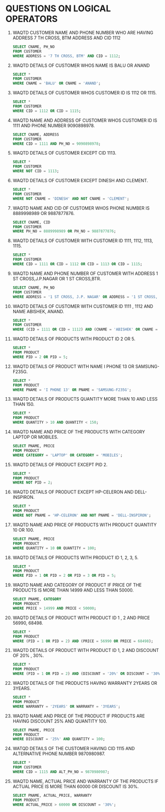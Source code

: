 
# QUESTIONS ON LOGICAL OPERATORS
1. WAQTD CUSTOMER NAME AND PHONE NUMBER WHO ARE HAVING ADDRESS 7 TH CROSS, BTM ADDRESS AND CID 1112
   ```sql
   SELECT CNAME, PH_NO
   FROM CUSTOMER
   WHERE ADDRESS = '7 TH CROSS, BTM' AND CID = 1112;
   ```

2. WAQTD DETAILS OF CUSTOMER WHOS NAME IS BALU OR ANAND
   ```sql
   SELECT *
   FROM CUSTOMER
   WHERE CNAME = 'BALU' OR CNAME = 'ANAND';
   ```

3. WAQTD DETAILS OF CUSTOMER WHOS CUSTOMER ID IS 1112 OR 1115.
   ```sql
   SELECT *
   FROM CUSTOMER
   WHERE CID = 1112 OR CID = 1115;
   ```

4. WAQTD NAME AND ADDRESS OF CUSTOMER WHOS CUSTOMER ID IS 1111 AND PHONE NUMBER 9090898978.
   ```sql
   SELECT CNAME, ADDRESS
   FROM CUSTOMER
   WHERE CID = 1111 AND PH_NO = 9090898978;
   ```

5. WAQTD DETAILS OF CUSTOMER EXCEPT CID 1113.
   ```sql
   SELECT *
   FROM CUSTOMER
   WHERE NOT CID = 1113;
   ```

6. WAQTD DETAILS OF CUSTOMER EXCEPT DINESH AND CLEMENT.
   ```sql
   SELECT *
   FROM CUSTOMER
   WHERE NOT CNAME = 'DINESH' AND NOT CNAME = 'CLEMENT';
   ```

7. WAQTD NAME AND CID OF CUSTOMER WHOS PHONE NUMBER IS 8889998989 OR 9887877876.
   ```sql
   SELECT CNAME, CID
   FROM CUSTOMER
   WHERE PH_NO = 8889998989 OR PH_NO = 9887877876;
   ```

8. WAQTD DETAILS OF CUSTOMER WITH CUSTOMER ID 1111, 1112, 1113, 1115.
   ```sql
   SELECT *
   FROM CUSTOMER
   WHERE CID = 1111 OR CID = 1112 OR CID = 1113 OR CID = 1115;
   ```

9. WAQTD NAME AND PHONE NUMBER OF CUSTOMER WITH ADDRESS 1 ST CROSS,J.P.NAGAR OR 1 ST CROSS,BTR.
   ```sql
   SELECT CNAME, PH_NO
   FROM CUSTOMER
   WHERE ADDRESS = '1 ST CROSS, J.P. NAGAR' OR ADDRESS = '1 ST CROSS, BTR';
   ```

10. WAQTD DETAILS OF CUSTOMER WITH CUSTOMER ID 1111 , 1112 AND NAME ABISHEK, ANAND.
    ```sql
    SELECT *
    FROM CUSTOMER
    WHERE (CID = 1111 OR CID = 1112) AND (CNAME = 'ABISHEK' OR CNAME = 'ANAND');
    ```

11. WAQTD DETAILS OF PRODUCTS WITH PRODUCT ID 2 OR 5.
    ```sql
    SELECT *
    FROM PRODUCT
    WHERE PID = 2 OR PID = 5;
    ```

12. WAQTD DETAILS OF PRODUCT WITH NAME I PHONE 13 OR SAMSUNG-F235G.
    ```sql
    SELECT *
    FROM PRODUCT
    WHERE PNAME = 'I PHONE 13' OR PNAME = 'SAMSUNG-F235G';
    ```

13. WAQTD DETAILS OF PRODUCTS QUANTITY MORE THAN 10 AND LESS THAN 150.
    ```sql
    SELECT *
    FROM PRODUCT
    WHERE QUANTITY > 10 AND QUANTITY < 150;
    ```

14. WAQTD NAME AND PRICE OF THE PRODUCTS WITH CATEGORY LAPTOP OR MOBILES.
    ```sql
    SELECT PNAME, PRICE
    FROM PRODUCT
    WHERE CATEGORY = 'LAPTOP' OR CATEGORY = 'MOBILES';
    ```

15. WAQTD DETAILS OF PRODUCT EXCEPT PID 2.
    ```sql
    SELECT *
    FROM PRODUCT
    WHERE NOT PID = 2;
    ```

16. WAQTD DETAILS OF PRODUCT EXCEPT HP-CELERON AND DELL-INSPIRON.
    ```sql
    SELECT *
    FROM PRODUCT
    WHERE NOT PNAME = 'HP-CELERON' AND NOT PNAME = 'DELL-INSPIRON';
    ```

17. WAQTD NAME AND PRICE OF PRODUCTS WITH PRODUCT QUANTITY 10 OR 100.
    ```sql
    SELECT PNAME, PRICE
    FROM PRODUCT
    WHERE QUANTITY = 10 OR QUANTITY = 100;
    ```

18. WAQTD DETAILS OF PRODUCTS WITH PRODUCT ID 1, 2, 3, 5.
    ```sql
    SELECT *
    FROM PRODUCT
    WHERE PID = 1 OR PID = 2 OR PID = 3 OR PID = 5;
    ```

19. WAQTD NAME AND CATEGORY OF PRODUCT IF PRICE OF THE PRODUCTS IS MORE THAN 14999 AND LESS THAN 50000.
    ```sql
    SELECT PNAME, CATEGORY
    FROM PRODUCT
    WHERE PRICE > 14999 AND PRICE < 50000;
    ```

20. WAQTD DETAILS OF PRODUCT WITH PRODUCT ID 1 , 2 AND PRICE 56990, 68498.
    ```sql
    SELECT *
    FROM PRODUCT
    WHERE (PID = 1 OR PID = 2) AND (PRICE = 56990 OR PRICE = 68498);
    ```

21. WAQTD DETAILS OF PRODUCT WITH PRODUCT ID 1, 2 AND DISCOUNT OF 20% , 30%.
    ```sql
    SELECT *
    FROM PRODUCT
    WHERE (PID = 1 OR PID = 2) AND (DISCOUNT = '20%' OR DISCOUNT = '30%');
    ```

22. WAQTD DETAILS OF THE PRODUCTS HAVING WARRANTY 2YEARS OR 3YEARS.
    ```sql
    SELECT *
    FROM PRODUCT
    WHERE WARRANTY = '2YEARS' OR WARRANTY = '3YEARS';
    ```

23. WAQTD NAME AND PRICE OF THE PRODUCT IF PRODUCTS ARE HAVING DISCOUNT 25% AND QUANTITY 100.
    ```sql
    SELECT PNAME, PRICE
    FROM PRODUCT
    WHERE DISCOUNT = '25%' AND QUANTITY = 100;
    ```

24. WATQD DETAILS OF THE CUSTOMER HAVING CID 1115 AND ALTERNATIVE PHONE NUMBER 9870980987.
    ```sql
    SELECT *
    FROM CUSTOMER
    WHERE CID = 1115 AND ALT_PH_NO = 9870980987;
    ```

25. WAQTD NAME, ACTUAL PRICE AND WARRANTY OF THE PRODUCTS IF ACTUAL PRICE IS MORE THAN 60000 OR DISCOUNT IS 30%.
    ```sql
    SELECT PNAME, ACTUAL_PRICE, WARRANTY
    FROM PRODUCT
    WHERE ACTUAL_PRICE > 60000 OR DISCOUNT = '30%';
    ```
